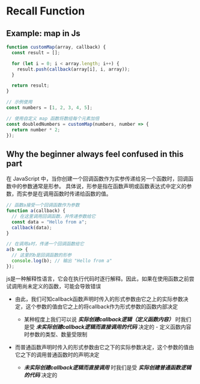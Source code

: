 # Recall Function


## Example: map in Js
```js
function customMap(array, callback) {
  const result = [];

  for (let i = 0; i < array.length; i++) {
    result.push(callback(array[i], i, array));
  }

  return result;
}

// 示例使用
const numbers = [1, 2, 3, 4, 5];

// 使用自定义 map 函数将数组每个元素加倍
const doubledNumbers = customMap(numbers, number => {
  return number * 2;
});
```

## Why the beginner always feel confused in this part

在 JavaScript 中，当你创建一个回调函数作为实参传递给另一个函数时，回调函数中的参数通常是形参。
具体说，形参是指在函数声明或函数表达式中定义的参数，而实参是在调用函数时传递给函数的值。

```js
// 函数a接受一个回调函数作为参数
function a(callback) {
  // 在这里调用回调函数，并传递参数给它
  const data = "Hello from a";
  callback(data);
}

// 在调用a时，传递一个回调函数给它
a(b => {
  // 这里的b是回调函数的形参
  console.log(b); // 输出 "Hello from a"
});
```

js是一种解释性语言，它会在执行代码时逐行解释。因此，如果在使用函数之前尝试调用尚未定义的函数，可能会导致错误

- 由此，我们可知callback函数声明时传入的形式参数由它之上的实际参数决定，这个参数的值由它之上的将callback作为形式参数的函数内部决定
  - 某种程度上我们可以说 **_实际创建callback逻辑（定义函数内容）_** 时我们是受 **_未实际创建callback逻辑而直接调用的代码_** 决定的 - 
定义函数内容时参数的类型、数量受限制

- 而普通函数声明时传入的形式参数由它之下的实际参数决定，这个参数的值由它之下的调用普通函数时的声明决定
  - **_未实际创建callback逻辑而直接调用_** 时我们是受 **_实际创建普通函数逻辑的代码_** 决定的